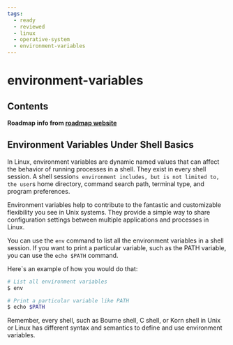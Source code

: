 ```yaml
---
tags:
  - ready
  - reviewed
  - linux
  - operative-system
  - environment-variables
---
```


# environment-variables

## Contents

__Roadmap info from [roadmap website](https://roadmap.sh/linux/shell-basics/environment-variables)__

## Environment Variables Under Shell Basics

In Linux, environment variables are dynamic named values that can affect the behavior of running processes in a shell. They exist in every shell session. A shell session`s environment includes, but is not limited to, the user`s home directory, command search path, terminal type, and program preferences.

Environment variables help to contribute to the fantastic and customizable flexibility you see in Unix systems. They provide a simple way to share configuration settings between multiple applications and processes in Linux.

You can use the `env` command to list all the environment variables in a shell session. If you want to print a particular variable, such as the PATH variable, you can use the `echo $PATH` command.

Here`s an example of how you would do that:

```bash
# List all environment variables
$ env

# Print a particular variable like PATH
$ echo $PATH

```

Remember, every shell, such as Bourne shell, C shell, or Korn shell in Unix or Linux has different syntax and semantics to define and use environment variables.
